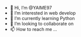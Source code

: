 - 👋 Hi, I’m @YAIME97
- 👀 I’m interested in web develop
- 🌱 I’m currently learning Python
- 💞️ I’m looking to collaborate on 
- 📫 How to reach me ...

<!---
YAIME97/YAIME97 is a ✨ special ✨ repository because its `README.md` (this file) appears on your GitHub profile.
You can click the Preview link to take a look at your changes.
--->
